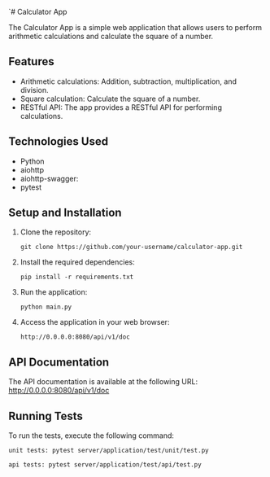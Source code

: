 `# Calculator App

The Calculator App is a simple web application that allows users to perform
arithmetic calculations and calculate the square of a number.

## Features

- Arithmetic calculations: Addition, subtraction, multiplication, and division.
- Square calculation: Calculate the square of a number.
- RESTful API: The app provides a RESTful API for performing calculations.

## Technologies Used

- Python
- aiohttp
- aiohttp-swagger:
- pytest

## Setup and Installation

1. Clone the repository:

   `git clone https://github.com/your-username/calculator-app.git`

2. Install the required dependencies:

    `pip install -r requirements.txt`

3. Run the application:

   `python main.py`

4. Access the application in your web browser:

   `http://0.0.0.0:8080/api/v1/doc`
## API Documentation

The API documentation is available at the following URL:
http://0.0.0.0:8080/api/v1/doc

## Running Tests

To run the tests, execute the following command:

   `unit tests: pytest server/application/test/unit/test.py`

   `api tests: pytest server/application/test/api/test.py`